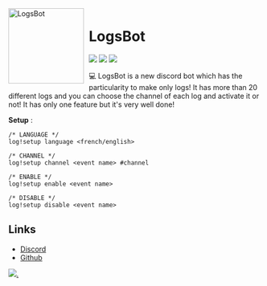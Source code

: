 <img width="150" height="150" align="left" style="float: left; margin: 0 10px 0 0;" alt="LogsBot" src="https://i.goopics.net/RQQww.png">

# LogsBot

[![](https://img.shields.io/badge/discord.js-v12.0.1-blue.svg?logo=npm)](https://github.com/discordjs)
![](https://img.shields.io/badge/-By%20ShadowV%239339-blue)
[![](https://img.shields.io/discord/683293931793940480.svg?logo=discord&colorB=7289DA)](https://discord.gg/GMUQdS4)

💻 LogsBot is a new discord bot which has the particularity to make only logs! It has more than 20 different logs and you can choose the channel of each log and activate it or not!
It has only one feature but it's very well done!

__Setup__ :

```
/* LANGUAGE */
log!setup language <french/english>

/* CHANNEL */
log!setup channel <event name> #channel

/* ENABLE */
log!setup enable <event name>

/* DISABLE */
log!setup disable <event name>
```
## Links

*   [Discord](https://discord.gg/GMUQdS4)
*   [Github](https://github.com/Shadowv7)

[![](https://arcane-botcenter.xyz/api/widget/674568147029983242.svg).]()
